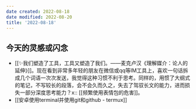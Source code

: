 ```yaml
---
date created: 2022-08-18
date modified: 2022-08-20
title: '2022-08-18'
---
```


## 今天的灵感或闪念

- [[✨我们塑造了工具，工具又塑造了我们。——麦克卢汉《理解媒介：论人的延伸》]]。现在看到非常多年轻的朋友在微信或qq等IM工具上，喜欢一句话拆成几个词语一次次发送，我觉得这种习惯不利于思考。同样的，用惯了大纲式的笔记，不写较长的段落，会不会久而久之，失去了驾驭长文的能力，进而损失一部分深度思考能力？x:: [[频繁使用表情包的危害]]。
- [[安卓使用terminal并使用git和github - termux]]
